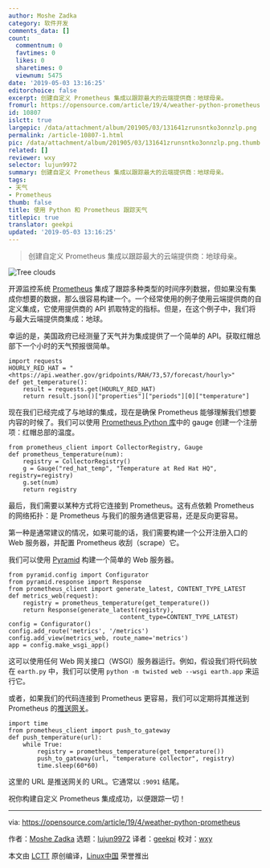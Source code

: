 ```yaml
---
author: Moshe Zadka
category: 软件开发
comments_data: []
count:
  commentnum: 0
  favtimes: 0
  likes: 0
  sharetimes: 0
  viewnum: 5475
date: '2019-05-03 13:16:25'
editorchoice: false
excerpt: 创建自定义 Prometheus 集成以跟踪最大的云端提供商：地球母亲。
fromurl: https://opensource.com/article/19/4/weather-python-prometheus
id: 10807
islctt: true
largepic: /data/attachment/album/201905/03/131641zrunsntko3onnzlp.png
permalink: /article-10807-1.html
pic: /data/attachment/album/201905/03/131641zrunsntko3onnzlp.png.thumb.jpg
related: []
reviewer: wxy
selector: lujun9972
summary: 创建自定义 Prometheus 集成以跟踪最大的云端提供商：地球母亲。
tags:
- 天气
- Prometheus
thumb: false
title: 使用 Python 和 Prometheus 跟踪天气
titlepic: true
translator: geekpi
updated: '2019-05-03 13:16:25'
---
```



> 
> 创建自定义 Prometheus 集成以跟踪最大的云端提供商：地球母亲。
> 
> 
> 


![Tree clouds](/data/attachment/album/201905/03/131641zrunsntko3onnzlp.png "Tree clouds")


开源监控系统 [Prometheus](https://prometheus.io/) 集成了跟踪多种类型的时间序列数据，但如果没有集成你想要的数据，那么很容易构建一个。一个经常使用的例子使用云端提供商的自定义集成，它使用提供商的 API 抓取特定的指标。但是，在这个例子中，我们将与最大云端提供商集成：地球。


幸运的是，美国政府已经测量了天气并为集成提供了一个简单的 API。获取红帽总部下一个小时的天气预报很简单。



```
import requests
HOURLY_RED_HAT = "<https://api.weather.gov/gridpoints/RAH/73,57/forecast/hourly>"
def get_temperature():
    result = requests.get(HOURLY_RED_HAT)
    return result.json()["properties"]["periods"][0]["temperature"]
```

现在我们已经完成了与地球的集成，现在是确保 Prometheus 能够理解我们想要内容的时候了。我们可以使用 [Prometheus Python 库](https://github.com/prometheus/client_python)中的 gauge 创建一个注册项：红帽总部的温度。



```
from prometheus_client import CollectorRegistry, Gauge
def prometheus_temperature(num):
    registry = CollectorRegistry()
    g = Gauge("red_hat_temp", "Temperature at Red Hat HQ", registry=registry)
    g.set(num)
    return registry
```

最后，我们需要以某种方式将它连接到 Prometheus。这有点依赖 Prometheus 的网络拓扑：是 Prometheus 与我们的服务通信更容易，还是反向更容易。


第一种是通常建议的情况，如果可能的话，我们需要构建一个公开注册入口的 Web 服务器，并配置 Prometheus 收刮（scrape）它。


我们可以使用 [Pyramid](https://trypyramid.com/) 构建一个简单的 Web 服务器。



```
from pyramid.config import Configurator
from pyramid.response import Response
from prometheus_client import generate_latest, CONTENT_TYPE_LATEST
def metrics_web(request):
    registry = prometheus_temperature(get_temperature())
    return Response(generate_latest(registry),
                               content_type=CONTENT_TYPE_LATEST)
config = Configurator()
config.add_route('metrics', '/metrics')
config.add_view(metrics_web, route_name='metrics')
app = config.make_wsgi_app()
```

这可以使用任何 Web 网关接口（WSGI）服务器运行。例如，假设我们将代码放在 `earth.py` 中，我们可以使用 `python -m twisted web --wsgi earth.app` 来运行它。


或者，如果我们的代码连接到 Prometheus 更容易，我们可以定期将其推送到 Prometheus 的[推送网关](https://github.com/prometheus/pushgateway)。



```
import time
from prometheus_client import push_to_gateway
def push_temperature(url):
    while True:
        registry = prometheus_temperature(get_temperature())
        push_to_gateway(url, "temperature collector", registry)
        time.sleep(60*60)
```

这里的 URL 是推送网关的 URL。它通常以 `:9091` 结尾。


祝你构建自定义 Prometheus 集成成功，以便跟踪一切！




---


via: <https://opensource.com/article/19/4/weather-python-prometheus>


作者：[Moshe Zadka](https://opensource.com/users/moshez) 选题：[lujun9972](https://github.com/lujun9972) 译者：[geekpi](https://github.com/geekpi) 校对：[wxy](https://github.com/wxy)


本文由 [LCTT](https://github.com/LCTT/TranslateProject) 原创编译，[Linux中国](https://linux.cn/) 荣誉推出